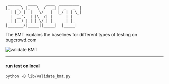 ```
 ______   ____    ____  _________
|_   _ \ |_   \  /   _||  _   _  |
  | |_) |  |   \/   |  |_/ | | \_|
  |  __'.  | |\  /| |      | |
 _| |__) |_| |_\/_| |_    _| |_
|_______/|_____||_____|  |_____|
```

The BMT explains the baselines for different types of testing on bugcrowd.com

![validate BMT](https://github.com/bugcrowd/methodology-taxonomy/actions/workflows/validate_btm.yml/badge.svg?branch=main)

---
#### run test on local

```
python -B lib/validate_bmt.py
```